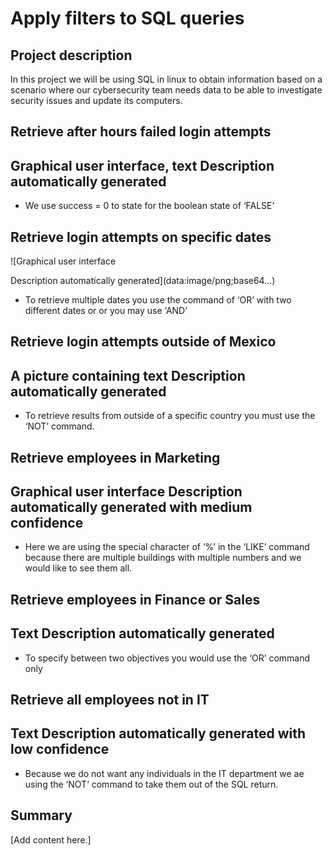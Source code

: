 
# Apply filters to SQL queries

## Project description

In this project we will be using SQL in linux to obtain information based on a scenario where our cybersecurity team needs data to be able to investigate security issues and update its computers.

## Retrieve after hours failed login attempts

## Graphical user interface, text Description automatically generated

* We use success = 0 to state for the boolean state of ‘FALSE’

## Retrieve login attempts on specific dates

![Graphical user interface

Description automatically generated](data:image/png;base64...)

* To retrieve multiple dates you use the command of ‘OR’ with two different dates or or you may use ‘AND’

## Retrieve login attempts outside of Mexico

## A picture containing text Description automatically generated

* To retrieve results from outside of a specific country you must use the ‘NOT’ command.

## Retrieve employees in Marketing

## Graphical user interface Description automatically generated with medium confidence

* Here we are using the special character of ‘%’ in the ‘LIKE’ command because there are multiple buildings with multiple numbers and we would like to see them all.

## Retrieve employees in Finance or Sales

## Text Description automatically generated

* To specify between two objectives you would use the ‘OR’ command only

## Retrieve all employees not in IT

## Text Description automatically generated with low confidence

* Because we do not want any individuals in the IT department we ae using the ‘NOT’ command to take them out of the SQL return.

## Summary

[Add content here.]

